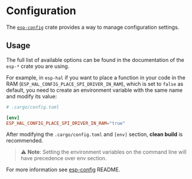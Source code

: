 # Configuration

The [`esp-config`][esp-config] crate provides a way to manage configuration settings.

## Usage

The full list of available options can be found in the documentation of the `esp-*` crate you are using.

For example, in `esp-hal` if you want to place a function in your code in the RAM (`ESP_HAL_CONFIG_PLACE_SPI_DRIVER_IN_RAM`), which is set to `false` as default, you need to create an environment variable with the same name and modify its value:

```toml
# .cargo/config.toml

[env]
ESP_HAL_CONFIG_PLACE_SPI_DRIVER_IN_RAM="true"
```

After modifying the `.cargo/config.toml` and `[env]` section, **clean build** is recommended.

> ⚠️ **Note**: Setting the environment variables on the command line will have precedence over env section.

For more information see [esp-config] README.

[esp-config]: https://crates.io/crates/esp-config
